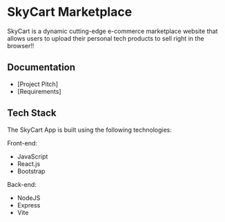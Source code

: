 # SkyCart Marketplace

SkyCart is a dynamic cutting-edge e-commerce marketplace website that allows users to upload their personal tech products to sell right in the browser!!

## Documentation

- [Project Pitch]
- [Requirements]

## Tech Stack
The SkyCart App is built using the following technologies:

Front-end:
* JavaScript
* React.js
* Bootstrap

Back-end:

* NodeJS
* Express
* Vite
